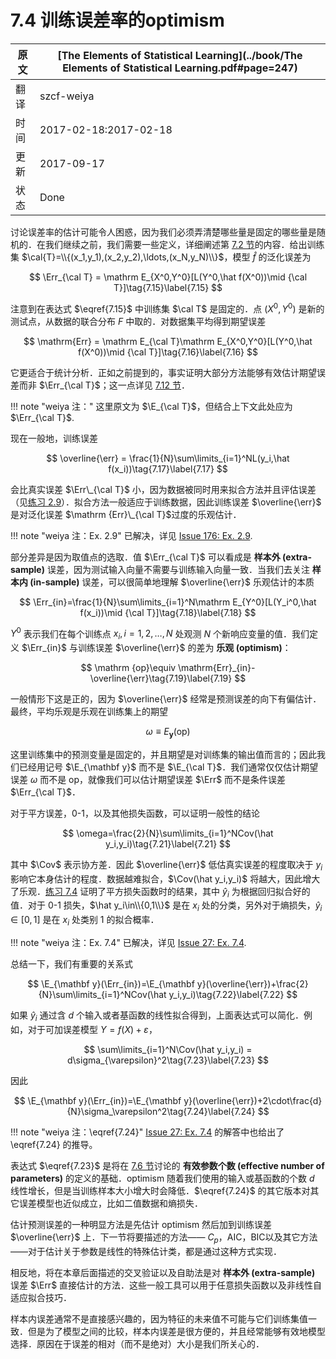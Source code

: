 # 7.4 训练误差率的optimism

| 原文   | [The Elements of Statistical Learning](../book/The Elements of Statistical Learning.pdf#page=247) |
| ---- | ---------------------------------------- |
| 翻译   | szcf-weiya                               |
| 时间   | 2017-02-18:2017-02-18                    |
|更新|2017-09-17|
|状态|Done|

讨论误差率的估计可能令人困惑，因为我们必须弄清楚哪些量是固定的哪些量是随机的．在我们继续之前，我们需要一些定义，详细阐述第 [7.2 节](7.2-Bias-Variance-and-Model-Complexity/index.html)的内容．给出训练集 $\cal{T}=\\{(x_1,y_1),(x_2,y_2),\ldots,(x_N,y_N)\\}$，模型 $\hat f$ 的泛化误差为

$$
\Err_{\cal T} = \mathrm E_{X^0,Y^0}[L(Y^0,\hat f(X^0))\mid {\cal T}]\tag{7.15}\label{7.15}
$$

注意到在表达式 $\eqref{7.15}$ 中训练集 $\cal T$ 是固定的．点 $(X^0,Y^0)$ 是新的测试点，从数据的联合分布 $F$ 中取的．对数据集平均得到期望误差

$$
\mathrm{Err} = \mathrm E_{\cal T}\mathrm E_{X^0,Y^0}[L(Y^0,\hat f(X^0))\mid {\cal T}]\tag{7.16}\label{7.16}
$$

它更适合于统计分析．正如之前提到的，事实证明大部分方法能够有效估计期望误差而非 $\Err_{\cal T}$；这一点详见 [7.12 节](7.12-Conditional-or-Expected-Test-Error/index.html)．

!!! note "weiya 注："
    这里原文为 $\E_{\cal T}$，但结合上下文此处应为 $\Err_{\cal T}$.

现在一般地，训练误差

$$
\overline{\err} = \frac{1}{N}\sum\limits_{i=1}^NL(y_i,\hat f(x_i))\tag{7.17}\label{7.17}
$$

会比真实误差 $\Err\_{\cal T}$ 小，因为数据被同时用来拟合方法并且评估误差（见[练习 2.9](https://github.com/szcf-weiya/ESL-CN/issues/176)）．拟合方法一般适应于训练数据，因此训练误差 $\overline{\err}$ 是对泛化误差 $\mathrm {Err}\_{\cal T}$过度的乐观估计．

!!! note "weiya 注：Ex. 2.9"
    已解决，详见 [Issue 176: Ex. 2.9](https://github.com/szcf-weiya/ESL-CN/issues/176).

部分差异是因为取值点的选取．值 $\Err_{\cal T}$ 可以看成是 **样本外 (extra-sample)** 误差，因为测试输入向量不需要与训练输入向量一致．当我们去关注 **样本内 (in-sample)** 误差，可以很简单地理解 $\overline{\err}$ 乐观估计的本质

$$
\Err_{in}=\frac{1}{N}\sum\limits_{i=1}^N\mathrm E_{Y^0}[L(Y_i^0,\hat f(x_i))\mid {\cal T}]\tag{7.18}\label{7.18}
$$

$Y^0$ 表示我们在每个训练点 $x_i,i=1,2,\ldots,N$ 处观测 $N$ 个新响应变量的值．我们定义 $\Err_{in}$ 与训练误差 $\overline{\err}$ 的差为 **乐观 (optimism)**：

$$
\mathrm {op}\equiv \mathrm{Err}_{in}-\overline{\err}\tag{7.19}\label{7.19}
$$

一般情形下这是正的，因为 $\overline{\err}$ 经常是预测误差的向下有偏估计．最终，平均乐观是乐观在训练集上的期望

$$
\omega \equiv E_{\mathbf y}(\mathrm{op})\tag{7.20}\label{7.20}
$$

这里训练集中的预测变量是固定的，并且期望是对训练集的输出值而言的；因此我们已经用记号 $\E_{\mathbf y}$ 而不是 $\E_{\cal T}$．我们通常仅仅估计期望误差 $\omega$ 而不是 op，就像我们可以估计期望误差 $\Err$ 而不是条件误差 $\Err_{\cal T}$．

对于平方误差，0-1，以及其他损失函数，可以证明一般性的结论

$$
\omega=\frac{2}{N}\sum\limits_{i=1}^NCov(\hat y_i,y_i)\tag{7.21}\label{7.21}
$$

其中 $\Cov$ 表示协方差．因此 $\overline{\err}$ 低估真实误差的程度取决于 $y_i$ 影响它本身估计的程度．数据越难拟合，$\Cov(\hat y_i,y_i)$ 将越大，因此增大了乐观．[练习 7.4](https://github.com/szcf-weiya/ESL-CN/issues/27) 证明了平方损失函数时的结果，其中 $\hat y_i$ 为根据回归拟合好的值．对于 0-1 损失，$\hat y_i\in\\{0,1\\}$ 是在 $x_i$ 处的分类，另外对于熵损失，$\hat y_i\in[0,1]$ 是在 $x_i$ 处类别 1 的拟合概率．

!!! note "weiya 注：Ex. 7.4"
    已解决，详见 [Issue 27: Ex. 7.4](https://github.com/szcf-weiya/ESL-CN/issues/27).

总结一下，我们有重要的关系式

$$
\E_{\mathbf y}(\Err_{in})=\E_{\mathbf y}(\overline{\err})+\frac{2}{N}\sum\limits_{i=1}^NCov(\hat y_i,y_i)\tag{7.22}\label{7.22}
$$

如果 $\hat y_i$ 通过含 $d$ 个输入或者基函数的线性拟合得到，上面表达式可以简化．例如，对于可加误差模型 $Y=f(X)+\varepsilon$，

$$
\sum\limits_{i=1}^N\Cov(\hat y_i,y_i) = d\sigma_{\varepsilon}^2\tag{7.23}\label{7.23}
$$

因此

$$
\E_{\mathbf y}(\Err_{in})=\E_{\mathbf y}(\overline{\err})+2\cdot\frac{d}{N}\sigma_\varepsilon^2\tag{7.24}\label{7.24}
$$

!!! note "weiya 注：\eqref{7.24}"
    [Issue 27: Ex. 7.4](https://github.com/szcf-weiya/ESL-CN/issues/27) 的解答中也给出了 \eqref{7.24} 的推导。

表达式 $\eqref{7.23}$ 是将在 [7.6 节](7.6-The-Effective-Number-of-Parameters/index.html)讨论的 **有效参数个数 (effective number of parameters)** 的定义的基础．optimism 随着我们使用的输入或基函数的个数 $d$ 线性增长，但是当训练样本大小增大时会降低．$\eqref{7.24}$ 的其它版本对其它误差模型也近似成立，比如二值数据和熵损失．

估计预测误差的一种明显方法是先估计 optimism 然后加到训练误差 $\overline{\err}$ 上．下一节将要描述的方法—— $C_p$，AIC，BIC以及其它方法——对于估计关于参数是线性的特殊估计类，都是通过这种方式实现．

相反地，将在本章后面描述的交叉验证以及自助法是对 **样本外 (extra-sample)** 误差 $\Err$ 直接估计的方法．这些一般工具可以用于任意损失函数以及非线性自适应拟合技巧．

样本内误差通常不是直接感兴趣的，因为特征的未来值不可能与它们训练集值一致．但是为了模型之间的比较，样本内误差是很方便的，并且经常能够有效地模型选择．原因在于误差的相对（而不是绝对）大小是我们所关心的．
